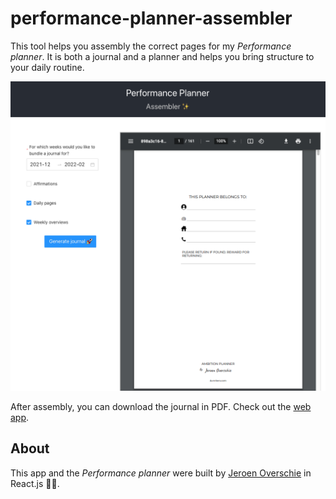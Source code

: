 # performance-planner-assembler

This tool helps you assembly the correct pages for my _Performance planner_. It is both a journal and a planner and helps you bring structure to your daily routine. 

![performance planner example](./example_screenshot.png)

After assembly, you can download the journal in PDF. Check out the [web app](https://dunnkers.com/performance-planner-assembly).

## About

This app and the _Performance planner_ were built by [Jeroen Overschie](https://jeroenoverschie.nl/) in React.js ✌🏻.